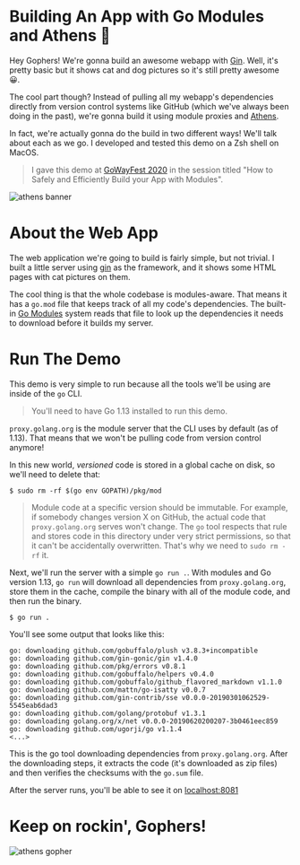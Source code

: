 # Building An App with Go Modules and Athens :tada:

Hey Gophers! We're gonna build an awesome webapp with [Gin](https://github.com/gin-gonic/gin). Well, it's pretty basic but it shows cat and dog pictures so it's still pretty awesome :grinning:.

The cool part though? Instead of pulling all my webapp's dependencies directly from version control systems like GitHub (which we've always been doing in the past), we're gonna build it using module proxies and [Athens](https://docs.gomods.io).

In fact, we're actually gonna do the build in two different ways! We'll talk about each as we go. I developed and tested this demo on a Zsh shell on MacOS.

>I gave this demo at [GoWayFest 2020](https://goway.io/) in the session titled "How to Safely and Efficiently Build your App with Modules".

![athens banner](./athens-banner.png)

# About the Web App

The web application we're going to build is fairly simple, but not trivial. I built a little server using [gin](https://github.com/gin-gonic/gin) as the framework, and it shows some HTML pages with cat pictures on them.

The cool thing is that the whole codebase is modules-aware. That means it has a `go.mod` file that keeps track of all my code's dependencies. The built-in [Go Modules](https://github.com/golang/go/wiki/Modules) system reads that file to look up the dependencies it needs to download before it builds my server.

# Run The Demo

This demo is very simple to run because all the tools we'll be using are inside of the `go` CLI.

>You'll need to have Go 1.13 installed to run this demo.

`proxy.golang.org` is the module server that the CLI uses by default (as of 1.13). That means that we won't be pulling code from version control anymore!

In this new world, _versioned_ code is stored in a global cache on disk, so we'll need to delete that:

```console
$ sudo rm -rf $(go env GOPATH)/pkg/mod
```

>Module code at a specific version should be immutable. For example, if somebody changes version X on GitHub, the actual code that `proxy.golang.org` serves won't change. The `go` tool respects that rule and stores code in this directory under very strict permissions, so that it can't be accidentally overwritten. That's why we need to `sudo rm -rf` it.

Next, we'll run the server with a simple `go run .`. With modules and Go version 1.13, `go run` will download all dependencies from `proxy.golang.org`, store them in the cache, compile the binary with all of the module code, and then run the binary.

```console
$ go run .
```

You'll see some output that looks like this:

```console
go: downloading github.com/gobuffalo/plush v3.8.3+incompatible
go: downloading github.com/gin-gonic/gin v1.4.0
go: downloading github.com/pkg/errors v0.8.1
go: downloading github.com/gobuffalo/helpers v0.4.0
go: downloading github.com/gobuffalo/github_flavored_markdown v1.1.0
go: downloading github.com/mattn/go-isatty v0.0.7
go: downloading github.com/gin-contrib/sse v0.0.0-20190301062529-5545eab6dad3
go: downloading github.com/golang/protobuf v1.3.1
go: downloading golang.org/x/net v0.0.0-20190620200207-3b0461eec859
go: downloading github.com/ugorji/go v1.1.4
<...>
```

This is the go tool downloading dependencies from `proxy.golang.org`. After the downloading steps, it extracts the code (it's downloaded as zip files) and then verifies the checksums with the `go.sum` file.

After the server runs, you'll be able to see it on [localhost:8081](http://localhost:8081)

# Keep on rockin', Gophers!

![athens gopher](./athens-gopher.png)
